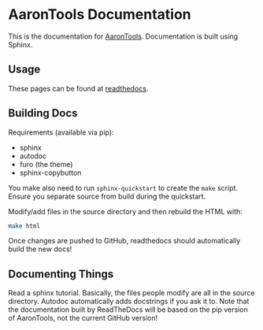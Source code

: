 # AaronTools Documentation 

This is the documentation for <a href="https://github.com/QChASM/AaronTools.py">AaronTools</a>.
Documentation is built using Sphinx.

## Usage

These pages can be found at <a href="https://aarontools.readthedocs.io">readthedocs</a>.

## Building Docs

Requirements (available via pip):

* sphinx
* autodoc
* furo (the theme)
* sphinx-copybutton

You make also need to run `sphinx-quickstart` to create the `make` script.
Ensure you separate source from build during the quickstart.

Modify/add files in the source directory and then rebuild the HTML with:
```sh
make html
```
Once changes are pushed to GitHub, readthedocs should automatically build the new docs!

## Documenting Things
Read a sphinx tutorial. Basically, the files people modify are all in the source directory. Autodoc automatically adds docstrings if you ask it to. 
Note that the documentation built by ReadTheDocs will be based on the pip version of AaronTools, not the current GitHub version!
